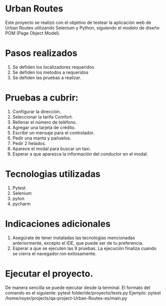 
# Urban Routes

Este proyecto se realizó con el objetivo de testear la aplicación web de Urban Routes utilizando Selenium y Python, siguiendo el modelo de diseño POM (Page Object Model).
# Pasos realizados
1. Se defiden los localizadores requeridos
2. Se defiden los metodos a requeridos
3. Se defiden las pruebas a realizar.
# Pruebas a cubrir: 
1. Configurar la dirección.
2. Seleccionar la tarifa Comfort.
3. Rellenar el número de teléfono.
4. Agregar una tarjeta de crédito.
5. Escribir un mensaje para el controlador.
6. Pedir una manta y pañuelos.
7. Pedir 2 helados.
8. Aparece el modal para buscar un taxi.
9. Esperar a que aparezca la información del conductor en el modal.
# Tecnologias utilizadas
1. Pytest
2. Selenium 
3. pyton
4. pycharm
# Indicaciones adicionales
1. Asegúrate de tener instaladas las tecnologías mencionadas anteriormente, excepto el IDE, que puede ser de tu preferencia.
2. Esperar a que se ejecuten las 9 pruebas. La ejecución finaliza cuando se cierra el navegador.ron exitosamente.
# Ejecutar el proyecto.
De manera sencilla se puede ejecutar desde la terminal.
El formato del comando es el siguiente: pytest folder/de/proyecto/tests.py
Ejemplo: pytest /home/royer/projects/qa-project-Urban-Routes-es/main.py

